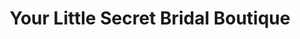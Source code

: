 ---
title: "Your Little Secret Bridal Boutique"
url: /hindhead/your-little-secret-bridal-boutique/
shop: shop
---